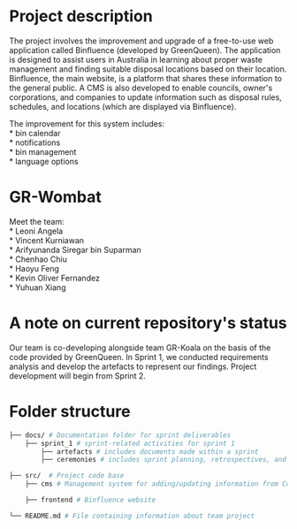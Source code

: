 # Project description
The project involves the improvement and upgrade of a free-to-use web application called Binfluence (developed by GreenQueen). The application is designed to assist users in Australia in learning about proper waste management and finding suitable disposal locations based on their location. Binfluence, the main website, is a platform that shares these information to the general public. A CMS is also developed to enable councils, owner's corporations, and companies to update information such as disposal rules, schedules, and locations (which are displayed via Binfluence). 

The improvement for this system includes:  
    * bin calendar  
    * notifications  
    * bin management  
    * language options  

# GR-Wombat
Meet the team:  
    * Leoni Angela   
    * Vincent Kurniawan   
    * Arifyunanda Siregar bin Suparman   
    * Chenhao Chiu   
    * Haoyu Feng   
    * Kevin Oliver Fernandez  
    * Yuhuan Xiang   

# A note on current repository's status
Our team is co-developing alongside team GR-Koala on the basis of the code provided by GreenQueen. In Sprint 1, we conducted requirements analysis and develop the artefacts to represent our findings. Project development will begin from Sprint 2.

# Folder structure
```bash
├── docs/ # Documentation folder for sprint deliverables
    ├── sprint_1 # sprint-related activities for sprint 1
        ├── artefacts # includes documents made within a sprint
        ├── ceremonies # includes sprint planning, retrospectives, and reviews

├── src/  # Project code base
    ├── cms # Management system for adding/updating information from Councils and Building Managers

    ├── frontend # Binfluence website

└── README.md # File containing information about team project 
```
